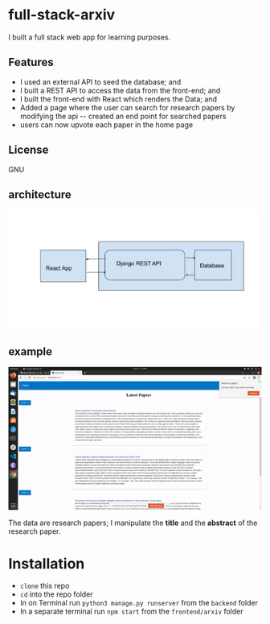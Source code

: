 # full-stack-arxiv
I built a full stack web app for learning purposes.

## Features

- I used an external API to seed the database; and
- I built a REST API to access the data from the front-end; and
- I built the front-end with React which renders the Data; and
- Added a page where the user can search for research papers by modifying the api -- created an end point for searched papers
- users can now upvote each paper in the home page
## License
GNU
           
## architecture
![architecture](docs/archi.jpeg)

## example 
![](docs/update.gif)



The data are research papers; I manipulate the **title** and the **abstract** of 
the research paper.

# Installation
- `clone` this repo
- `cd` into the repo folder
- In on Terminal run `python3 manage.py runserver` from the `backend` folder
- In a separate terminal run `npm start` from the `frontend/arxiv` folder
